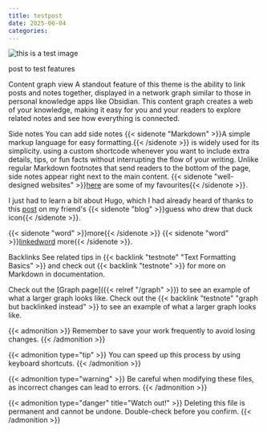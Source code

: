 ```yaml
---
title: testpost
date: 2025-06-04
categories:
---
```


![this is a test image](/posts/testpost/testimage.png "text")

post to test features

Content graph view
A standout feature of this theme is the ability to link posts and notes together, displayed in a network graph similar to those in personal knowledge apps like Obsidian. This content graph creates a web of your knowledge, making it easy for you and your readers to explore related notes and see how everything is connected.

<!--more-->

Side notes
You can add side notes {{< sidenote "Markdown" >}}A simple markup language for easy formatting.{{< /sidenote >}} is widely used for its simplicity. using a custom shortcode whenever you want to include extra details, tips, or fun facts without interrupting the flow of your writing. Unlike regular Markdown footnotes that send readers to the bottom of the page, side notes appear right next to the main content.
{{< sidenote "well-designed websites" >}}<a href="/categories/fav-sites">here</a> are some of my favourites{{< /sidenote >}}. 

I just had to learn a bit about Hugo, which I had already heard of thanks to this [post](https://probablyalexzhu.github.io/blog/tutorial-how-i-made-this-website-and-you-can-too/) on my friend's {{< sidenote "blog" >}}guess who drew that duck icon{{< /sidenote >}}.

{{< sidenote "word" >}}more{{< /sidenote >}}
{{< sidenote "word" >}}<a href="link">linkedword</a> more{{< /sidenote >}}. 



Backlinks
See related tips in {{< backlink "testnote" "Text Formatting Basics" >}} and check
out {{< backlink "testnote" >}} for more on Markdown in documentation.

Check out the [Graph page]({{< relref "/graph" >}}) to see an example of what a larger graph looks like.
Check out the {{< backlink "testnote" "graph but backlinked instead" >}} to see an example of what a larger graph looks like.

{{< admonition >}}
Remember to save your work frequently to avoid losing changes.
{{< /admonition >}}

{{< admonition type="tip" >}}
You can speed up this process by using keyboard shortcuts.
{{< /admonition >}}

{{< admonition type="warning" >}}
Be careful when modifying these files, as incorrect changes can lead to errors.
{{< /admonition >}}

{{< admonition type="danger" title="Watch out!" >}}
Deleting this file is permanent and cannot be undone. Double-check before you confirm.
{{< /admonition >}}